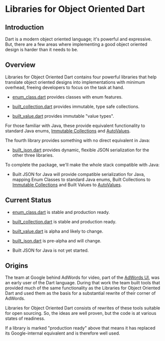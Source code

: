 # Libraries for Object Oriented Dart

## Introduction

Dart is a modern object oriented language; it's powerful and expressive. But,
there are a few areas where implementing a good object oriented design is harder
than it needs to be.


## Overview

Libraries for Object Oriented Dart contains four powerful libraries that help
translate object oriented designs into implementations with minimum overhead,
freeing developers to focus on the task at hand.

* [enum_class.dart](https://github.com/google/enum_class.dart#enum-classes-for-dart)
  provides classes with enum features.
  
* [built_collection.dart](https://github.com/google/built_collection.dart#built-collections-for-dart)
  provides immutable, type safe collections.
  
* [built_value.dart](https://github.com/google/built_value.dart#built-values-for-dart)
  provides immutable "value types".

For those familiar with Java, these provide equivalent functionality to
standard Java enums,
[Immutable Collections](https://github.com/google/guava/wiki/ImmutableCollectionsExplained)
and
[AutoValues](https://github.com/google/auto/tree/master/value#autovalue).

The fourth library provides something with no direct equivalent in Java:
  
* [built_json.dart](https://github.com/google/built_json.dart#built-json-for-dart)
  provides dynamic, flexible JSON serialization for the other three libraries.

To complete the package, we'll make the whole stack compatible with Java:

* Built JSON for Java will provide compatible serialization for Java,
  mapping Enum Classes to standard Java enums, Built Collections to
  [Immutable Collections](https://github.com/google/guava/wiki/ImmutableCollectionsExplained)
  and Built Values to [AutoValues](https://github.com/google/auto/tree/master/value#autovalue).


  
## Current Status

* [enum_class.dart](https://github.com/google/enum_class.dart#enum-classes-for-dart)
  is stable and production ready.
  
* [built_collection.dart](https://github.com/google/built_collection.dart#built-collections-for-dart)
  is stable and production ready.
  
* [built_value.dart](https://github.com/google/built_value.dart#built-values-for-dart)
  is alpha and likely to change.
  
* [built_json.dart](https://github.com/google/built_json.dart#built-json-for-dart)
  is pre-alpha and will change.
  
* Built JSON for Java is not yet started.


## Origins

The team at Google behind AdWords for video, part of the
[AdWords UI](adwords.google.com), was an early user of the Dart language.
During that work the team built tools that provided much of the same
functionality as the Libraries for Object Oriented Dart and used them as the
basis for a substantial rewrite of their corner of AdWords.

Libraries for Object Oriented Dart consists of rewrites of these tools suitable
for open sourcing. So, the ideas are well proven, but the code is at various
states of readiness.

If a library is marked "production ready" above that means it has replaced its
Google-internal equivalent and is therefore well used.
